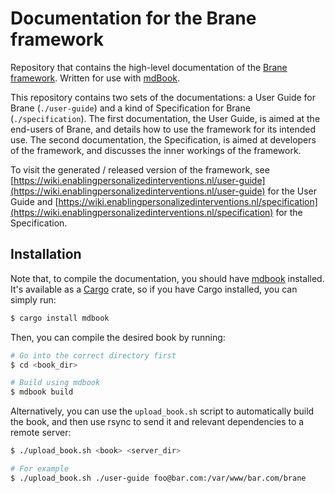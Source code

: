 # Documentation for the Brane framework
Repository that contains the high-level documentation of the [Brane framework](https://github.com/epi-project/brane). Written for use with [mdBook](https://rust-lang.github.io/mdBook/index.html).

This repository contains two sets of the documentations: a User Guide for Brane (`./user-guide`) and a kind of Specification for Brane (`./specification`). The first documentation, the User Guide, is aimed at the end-users of Brane, and details how to use the framework for its intended use. The second documentation, the Specification, is aimed at developers of the framework, and discusses the inner workings of the framework.

To visit the generated / released version of the framework, see [https://wiki.enablingpersonalizedinterventions.nl/user-guide](https://wiki.enablingpersonalizedinterventions.nl/user-guide) for the User Guide and [https://wiki.enablingpersonalizedinterventions.nl/specification](https://wiki.enablingpersonalizedinterventions.nl/specification) for the Specification.


## Installation
Note that, to compile the documentation, you should have [mdbook](https://github.com/rust-lang/mdBook) installed. It's available as a [Cargo](https://crates.io/) crate, so if you have Cargo installed, you can simply run:
```bash
$ cargo install mdbook
```

Then, you can compile the desired book by running:
```bash
# Go into the correct directory first
$ cd <book_dir>

# Build using mdbook
$ mdbook build
```

Alternatively, you can use the `upload_book.sh` script to automatically build the book, and then use rsync to send it and relevant dependencies to a remote server:
```bash
$ ./upload_book.sh <book> <server_dir>

# For example
$ ./upload_book.sh ./user-guide foo@bar.com:/var/www/bar.com/brane
```
